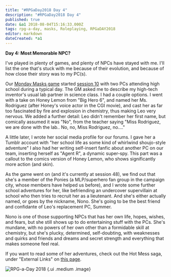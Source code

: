 ```yaml
---
title: "#RPGaDay2018 Day 4"
description: "#RPGaDay2018 Day 4"
published: true
date: &a1 2018-08-04T15:16:33.000Z
tags: rpg-a-day, masks, Roleplaying, RPGaDAY2018
editor: markdown
dateCreated: *a1
---
```


**Day 4: Most Memorable NPC?**

I've played in plenty of games, and plenty of NPCs have stayed with me. I'll list the one that's stuck with me because of their evolution, and because of how close their story was to my PC(s).

<!-- more -->

Our [Monday Masks game](https://app.roll20.net/campaigns/details/1698225/masks-menagerie) started [session 10](http://wiki.menagerie.team/Issue_10) with two PCs attending high school during a typical day. The GM asked me to describe my high-tech inventor's usual lab partner in science class. I had a couple options. I went with a take on Honey Lemon from "Big Hero 6", and named her Ms. Rodriguez (after Honey's voice actor in the CGI movie), and cast her as far too fascinated by fire and explosion in chemistry, thus making Leo very nervous. We added a further detail: Leo didn't remember her first name, but comically assumed it was "No", from the teacher saying "Miss Rodriguez, we are done with the lab.. No, no, Miss Rodriguez, no...."

A little later, I wrote her social media profile for our forums. I gave her a Tumblr account with "her school life as some kind of whirlwind shoujo-style adventure" I also had her writing self-insert fanfic about another PC on our team, inserting herself as "Agent R", a dynamic super-spy. This part was a callout to the comics version of Honey Lemon, who shows significantly more action (and skin).

As the game went on (and it's currently at session 48), we find out that she's a member of the Ponies (a MLP/superhero fan group in the campaign city, whose members have helped us before), and I wrote some further school adventures for her, like befriending an undercover supervillain at school who then tries to recruit her as a lieutenant. And she's either actually named, or goes by the nickname, Nono. She's going to be the best friend and confidante of Leo's replacement PC, Summer.

Nono is one of those supporting NPCs that has her own life, hopes, wishes, and fears, but she still shows up to do entertaining stuff with the PCs. She's mundane, with no powers of her own other than a formidable skill at chemistry, but she's plucky, determined, self-doubting, with weaknesses and quirks and friends and dreams and secret strength and everything that makes someone feel real.

If you want to read some of her adventures, check out the Hot Mess saga, under "External Links" on [this page](http://wiki.menagerie.team/Hot_Mess).

![RPG-a-Day 2018](/assets/rpg/RPG-a-Day%202018.jpg) {.ui .medium .image}